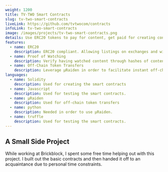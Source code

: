 ```yaml
---
weight: 1200
title: TV-TWO Smart Contracts
slug: tv-two-smart-contracts
liveLink: https://github.com/tvtwocom/contracts
infoLink: tv-two-smart-contracts
image: /images/projects/tv-two-smart-contracts.png
details: Use ERC20 tokens to pay for content, get paid for creating content, and pay to advertise. Token transfers use µRaiden for instant off-chain token transfers.
features:
  - name: ERC20
    description: ERC20 compliant. Allowing listings on exchanges and widespread usage.
  - name: Proof of Watching
    description: Verify having watched content through hashes of content at specific times.
  - name: Off-Chain Token Transfers
    description: Leverage µRaiden in order to facilitate instant off-chain token transfers.
languages:
  - name: Solidity
    description: Used for creating the smart contracts
  - name: Javascript
    description: Used for testing the smart contracts.
  - name: µRaiden
    description: Used for off-chain token transfers
  - name: python
    description: Needed in order to use µRaiden.
  - name: truffle
    description: Used for testing the smart contracts.
---
```


## A Small Side Project
While working at Brickblock, I spent some free time helping out with this project. I built out the basic contracts and then handed it off to an acquaintance due to personal time constraints.